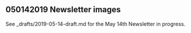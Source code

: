 ## 050142019 Newsletter images

See _drafts/2019-05-14-draft.md for the May 14th Newsletter in progress.
